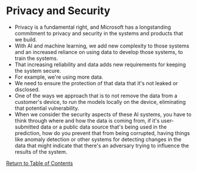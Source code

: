 # Privacy and Security

- Privacy is a fundamental right, and Microsoft has a longstanding commitment to privacy and security in the systems and products that we build.
- With AI and machine learning, we add new complexity to those systems and an increased reliance on using data to develop those systems, to train the systems.
- That increasing reliability and data adds new requirements for keeping the system secure.
- For example, we're using more data.
- We need to ensure the protection of that data that it's not leaked or disclosed.
- One of the ways we approach that is to not remove the data from a customer's device, to run the models locally on the device, eliminating that potential vulnerability.
- When we consider the security aspects of these AI systems, you have to think through where and how the data is coming from, if it's user-submitted data or a public data source that's being used in the prediction, how do you prevent that from being corrupted, having things like anomaly detection or other systems for detecting changes in the data that might indicate that there's an adversary trying to influence the results of the system.

[Return to Table of Contents](../README.md)